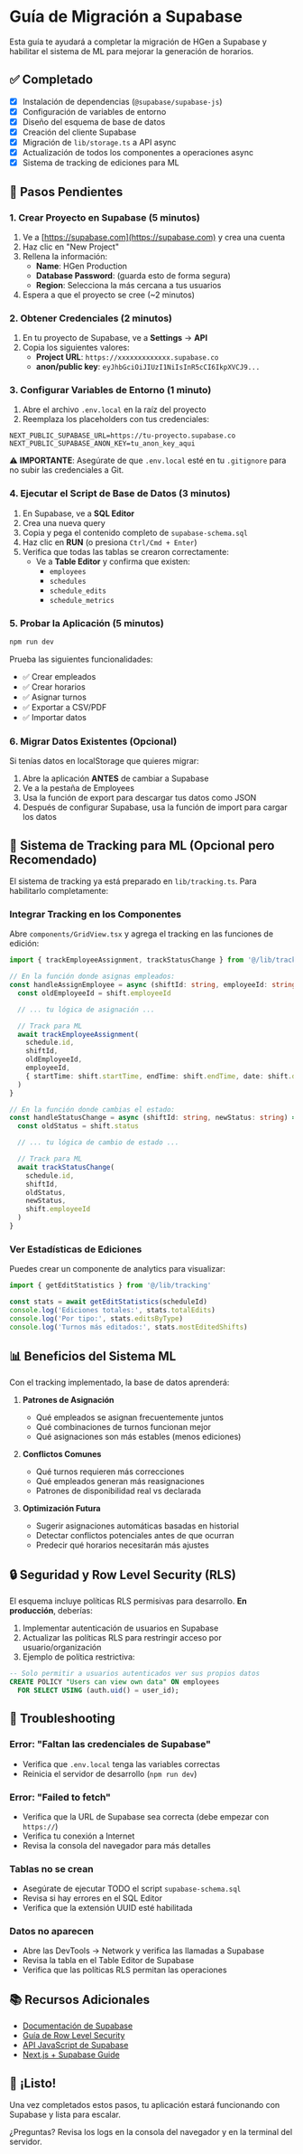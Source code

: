 # Guía de Migración a Supabase

Esta guía te ayudará a completar la migración de HGen a Supabase y habilitar el sistema de ML para mejorar la generación de horarios.

## ✅ Completado

- [x] Instalación de dependencias (`@supabase/supabase-js`)
- [x] Configuración de variables de entorno
- [x] Diseño del esquema de base de datos
- [x] Creación del cliente Supabase
- [x] Migración de `lib/storage.ts` a API async
- [x] Actualización de todos los componentes a operaciones async
- [x] Sistema de tracking de ediciones para ML

## 🚀 Pasos Pendientes

### 1. Crear Proyecto en Supabase (5 minutos)

1. Ve a [https://supabase.com](https://supabase.com) y crea una cuenta
2. Haz clic en "New Project"
3. Rellena la información:
   - **Name**: HGen Production
   - **Database Password**: (guarda esto de forma segura)
   - **Region**: Selecciona la más cercana a tus usuarios
4. Espera a que el proyecto se cree (~2 minutos)

### 2. Obtener Credenciales (2 minutos)

1. En tu proyecto de Supabase, ve a **Settings** → **API**
2. Copia los siguientes valores:
   - **Project URL**: `https://xxxxxxxxxxxxx.supabase.co`
   - **anon/public key**: `eyJhbGciOiJIUzI1NiIsInR5cCI6IkpXVCJ9...`

### 3. Configurar Variables de Entorno (1 minuto)

1. Abre el archivo `.env.local` en la raíz del proyecto
2. Reemplaza los placeholders con tus credenciales:

```env
NEXT_PUBLIC_SUPABASE_URL=https://tu-proyecto.supabase.co
NEXT_PUBLIC_SUPABASE_ANON_KEY=tu_anon_key_aqui
```

⚠️ **IMPORTANTE**: Asegúrate de que `.env.local` esté en tu `.gitignore` para no subir las credenciales a Git.

### 4. Ejecutar el Script de Base de Datos (3 minutos)

1. En Supabase, ve a **SQL Editor**
2. Crea una nueva query
3. Copia y pega el contenido completo de `supabase-schema.sql`
4. Haz clic en **RUN** (o presiona `Ctrl/Cmd + Enter`)
5. Verifica que todas las tablas se crearon correctamente:
   - Ve a **Table Editor** y confirma que existen:
     - `employees`
     - `schedules`
     - `schedule_edits`
     - `schedule_metrics`

### 5. Probar la Aplicación (5 minutos)

```bash
npm run dev
```

Prueba las siguientes funcionalidades:
- ✅ Crear empleados
- ✅ Crear horarios
- ✅ Asignar turnos
- ✅ Exportar a CSV/PDF
- ✅ Importar datos

### 6. Migrar Datos Existentes (Opcional)

Si tenías datos en localStorage que quieres migrar:

1. Abre la aplicación **ANTES** de cambiar a Supabase
2. Ve a la pestaña de Employees
3. Usa la función de export para descargar tus datos como JSON
4. Después de configurar Supabase, usa la función de import para cargar los datos

## 🤖 Sistema de Tracking para ML (Opcional pero Recomendado)

El sistema de tracking ya está preparado en `lib/tracking.ts`. Para habilitarlo completamente:

### Integrar Tracking en los Componentes

Abre `components/GridView.tsx` y agrega el tracking en las funciones de edición:

```typescript
import { trackEmployeeAssignment, trackStatusChange } from '@/lib/tracking'

// En la función donde asignas empleados:
const handleAssignEmployee = async (shiftId: string, employeeId: string) => {
  const oldEmployeeId = shift.employeeId

  // ... tu lógica de asignación ...

  // Track para ML
  await trackEmployeeAssignment(
    schedule.id,
    shiftId,
    oldEmployeeId,
    employeeId,
    { startTime: shift.startTime, endTime: shift.endTime, date: shift.date }
  )
}

// En la función donde cambias el estado:
const handleStatusChange = async (shiftId: string, newStatus: string) => {
  const oldStatus = shift.status

  // ... tu lógica de cambio de estado ...

  // Track para ML
  await trackStatusChange(
    schedule.id,
    shiftId,
    oldStatus,
    newStatus,
    shift.employeeId
  )
}
```

### Ver Estadísticas de Ediciones

Puedes crear un componente de analytics para visualizar:

```typescript
import { getEditStatistics } from '@/lib/tracking'

const stats = await getEditStatistics(scheduleId)
console.log('Ediciones totales:', stats.totalEdits)
console.log('Por tipo:', stats.editsByType)
console.log('Turnos más editados:', stats.mostEditedShifts)
```

## 📊 Beneficios del Sistema ML

Con el tracking implementado, la base de datos aprenderá:

1. **Patrones de Asignación**
   - Qué empleados se asignan frecuentemente juntos
   - Qué combinaciones de turnos funcionan mejor
   - Qué asignaciones son más estables (menos ediciones)

2. **Conflictos Comunes**
   - Qué turnos requieren más correcciones
   - Qué empleados generan más reasignaciones
   - Patrones de disponibilidad real vs declarada

3. **Optimización Futura**
   - Sugerir asignaciones automáticas basadas en historial
   - Detectar conflictos potenciales antes de que ocurran
   - Predecir qué horarios necesitarán más ajustes

## 🔒 Seguridad y Row Level Security (RLS)

El esquema incluye políticas RLS permisivas para desarrollo. **En producción**, deberías:

1. Implementar autenticación de usuarios en Supabase
2. Actualizar las políticas RLS para restringir acceso por usuario/organización
3. Ejemplo de política restrictiva:

```sql
-- Solo permitir a usuarios autenticados ver sus propios datos
CREATE POLICY "Users can view own data" ON employees
  FOR SELECT USING (auth.uid() = user_id);
```

## 🐛 Troubleshooting

### Error: "Faltan las credenciales de Supabase"
- Verifica que `.env.local` tenga las variables correctas
- Reinicia el servidor de desarrollo (`npm run dev`)

### Error: "Failed to fetch"
- Verifica que la URL de Supabase sea correcta (debe empezar con `https://`)
- Verifica tu conexión a Internet
- Revisa la consola del navegador para más detalles

### Tablas no se crean
- Asegúrate de ejecutar TODO el script `supabase-schema.sql`
- Revisa si hay errores en el SQL Editor
- Verifica que la extensión UUID esté habilitada

### Datos no aparecen
- Abre las DevTools → Network y verifica las llamadas a Supabase
- Revisa la tabla en el Table Editor de Supabase
- Verifica que las políticas RLS permitan las operaciones

## 📚 Recursos Adicionales

- [Documentación de Supabase](https://supabase.com/docs)
- [Guía de Row Level Security](https://supabase.com/docs/guides/auth/row-level-security)
- [API JavaScript de Supabase](https://supabase.com/docs/reference/javascript/introduction)
- [Next.js + Supabase Guide](https://supabase.com/docs/guides/getting-started/quickstarts/nextjs)

## 🎉 ¡Listo!

Una vez completados estos pasos, tu aplicación estará funcionando con Supabase y lista para escalar.

¿Preguntas? Revisa los logs en la consola del navegador y en la terminal del servidor.
